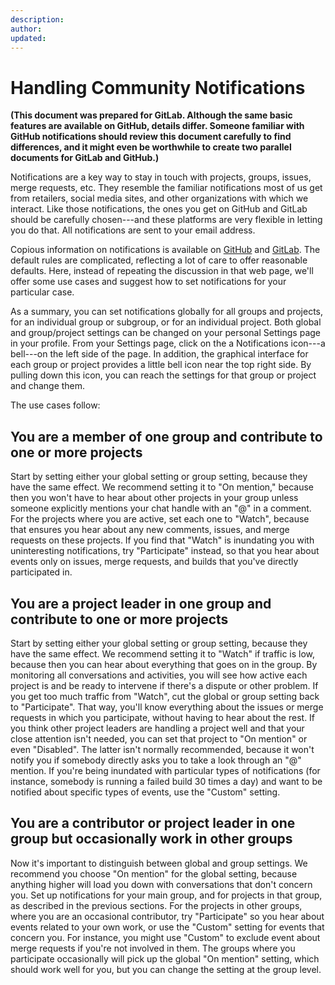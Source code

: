 ```yaml
---
description:
author:
updated:
---
```


# Handling Community Notifications

**(This document was prepared for GitLab. Although the same basic features are available on GitHub, details differ. Someone familiar with GitHub notifications should review this document carefully to find differences, and it might even be worthwhile to create two parallel documents for GitLab and GitHub.)**

Notifications are a key way to stay in touch with projects, groups, issues, merge requests, etc. They resemble the familiar notifications most of us get from retailers, social media sites, and other organizations with which we interact. Like those notifications, the ones you get on GitHub and GitLab should be carefully chosen---and these platforms are very flexible in letting you do that. All notifications are sent to your email address.

Copious information on notifications is available on [GitHub](https://docs.github.com/en/free-pro-team@latest/github/managing-subscriptions-and-notifications-on-github/about-notifications) and [GitLab](https://docs.gitlab.com/ee/user/profile/notifications.html). The default rules are complicated, reflecting a lot of care to offer reasonable defaults. Here, instead of repeating the discussion in that web page, we'll offer some use cases and suggest how to set notifications for your particular case.

As a summary, you can set notifications globally for all groups and projects, for an individual group or subgroup, or for an individual project. Both global and group/project settings can be changed on your personal Settings page in your profile. From your Settings page, click on the a Notifications icon---a bell---on the left side of the page. In addition, the graphical interface for each group or project provides a little bell icon near the top right side. By pulling down this icon, you can reach the settings for that group or project and change them.

The use cases follow:

## You are a member of one group and contribute to one or more projects

Start by setting either your global setting or group setting, because they have the same effect. We recommend setting it to \"On mention,\" because then you won't have to hear about other projects in your group unless someone explicitly mentions your chat handle with an \"@\" in a comment. For the projects where you are active, set each one to \"Watch\", because that ensures you hear about any new comments, issues, and merge requests on these projects. If you find that \"Watch\" is inundating you with uninteresting notifications, try \"Participate\" instead, so that you hear about events only on issues, merge requests, and builds that you've directly participated in.

## You are a project leader in one group and contribute to one or more projects

Start by setting either your global setting or group setting, because they have the same effect. We recommend setting it to \"Watch\" if traffic is low, because then you can hear about everything that goes on in the group. By monitoring all conversations and activities, you will see how active each project is and be ready to intervene if there's a dispute or other problem. If you get too much traffic from \"Watch\", cut the global or group setting back to \"Participate\". That way, you'll know everything about the issues or merge requests in which you participate, without having to hear about the rest. If you think other project leaders are handling a project well and that your close attention isn't needed, you can set that project to \"On mention\" or even \"Disabled\". The latter isn't normally recommended, because it won't notify you if somebody directly asks you to take a look through an \"@\" mention. If you're being inundated with particular types of notifications (for instance, somebody is running a failed build 30 times a day) and want to be notified about specific types of events, use the \"Custom\" setting.

## You are a contributor or project leader in one group but occasionally work in other groups

Now it's important to distinguish between global and group settings. We recommend you choose \"On mention\" for the global setting, because anything higher will load you down with conversations that don't concern you. Set up notifications for your main group, and for projects in that group, as described in the previous sections. For the projects in other groups, where you are an occasional contributor, try \"Participate\" so you hear about events related to your own work, or use the \"Custom\" setting for events that concern you. For instance, you might use \"Custom\" to exclude event about merge requests if you're not involved in them. The groups where you participate occasionally will pick up the global \"On mention\" setting, which should work well for you, but you can change the setting at the group level.
